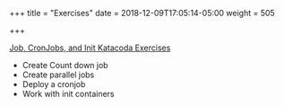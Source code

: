 +++
title = "Exercises"
date = 2018-12-09T17:05:14-05:00
weight = 505 

+++

[Job, CronJobs, and Init Katacoda Exercises](https://www.katacoda.com/contino/courses/kubernetes/jobs-initcontainers-cronjobs)

* Create Count down job
* Create parallel jobs
* Deploy a cronjob
* Work with init containers
